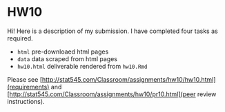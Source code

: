 # HW10

Hi! Here is a description of my submission. I have completed four tasks as required.

* `html` pre-downloaed html pages
* `data` data scraped from html pages
* `hw10.html` deliverable rendered from `hw10.Rmd`

Please see [http://stat545.com/Classroom/assignments/hw10/hw10.html](requirements) and [http://stat545.com/Classroom/assignments/hw10/pr10.html](peer review instructions).
